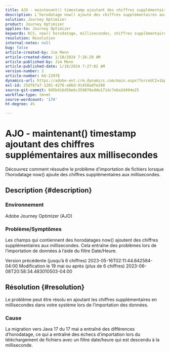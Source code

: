 ```yaml
---
title: AJO - maintenant() timestamp ajoutant des chiffres supplémentaires aux millisecondes
description: L’horodatage now() ajoute des chiffres supplémentaires aux millisecondes, ce qui entraîne des échecs d’importation.
solution: Journey Optimizer
product: Journey Optimizer
applies-to: Journey Optimizer
keywords: KCS, now() horodatage, millisecondes, chiffres supplémentaires, AJO, échec d’importation, Adobe Journey Optimizer, Java 17
resolution: Resolution
internal-notes: null
bug: false
article-created-by: Jim Menn
article-created-date: 1/10/2024 7:26:29 AM
article-published-by: Jim Menn
article-published-date: 1/10/2024 7:27:02 AM
version-number: 2
article-number: KA-22978
dynamics-url: https://adobe-ent.crm.dynamics.com/main.aspx?forceUCI=1&pagetype=entityrecord&etn=knowledgearticle&id=86db618c-89af-ee11-a569-6045bd006268
exl-id: 25df67a7-1201-4276-a06d-91458adfe288
source-git-commit: 845b416d58e6c359076edde171dc7e6a3d494e25
workflow-type: tm+mt
source-wordcount: '174'
ht-degree: 4%

---
```


# AJO - maintenant() timestamp ajoutant des chiffres supplémentaires aux millisecondes


Découvrez comment résoudre le problème d’importation de fichiers lorsque l’horodatage now() ajoute des chiffres supplémentaires aux millisecondes.

## Description {#description}


### Environnement

Adobe Journey Optimizer (AJO)

### Problème/Symptômes

Les champs qui contiennent des horodatages now() ajoutent des chiffres supplémentaires aux millisecondes. Cela entraîne des problèmes lors de l’importation de données à l’aide du filtre Date/Heure.

Version précédente (jusqu’à 6 chiffres) 2023-05-16T02:11:44.642584-04:00 Modification le 19 mai ou après (plus de 6 chiffres) 2023-06-08T20:58:34.483010503-04:00


## Résolution {#resolution}


Le problème peut être résolu en ajoutant les chiffres supplémentaires en millisecondes dans votre système lors de l’importation des données.

### Cause

La migration vers Java 17 du 17 mai a entraîné des différences d’horodatage, ce qui a entraîné des échecs d’importation lors du téléchargement de fichiers avec un filtre date/heure qui est descendu à la milliseconde.

